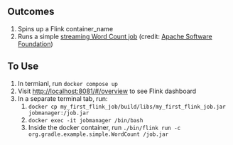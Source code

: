 ## Outcomes
1. Spins up a Flink container_name
2. Runs a simple [streaming Word Count job](https://github.com/ozzysChiefDataScientist/flink_java_11_job) (credit: [Apache Software Foundation](https://github.com/apache/flink/tree/master/flink-examples/flink-examples-streaming/src/main/java/org/apache/flink/streaming/examples/wordcount))

## To Use
1. In termianl, run `docker compose up`
2. Visit [http://localhost:8081/#/overview](http://localhost:8081/#/overview) to see Flink dashboard
3. In a separate terminal tab, run:
   1. `docker cp my_first_flink_job/build/libs/my_first_flink_job.jar jobmanager:/job.jar`
   2. `docker exec -it jobmanager /bin/bash`
   3. Inside the docker container, run `./bin/flink run -c org.gradle.example.simple.WordCount /job.jar`
